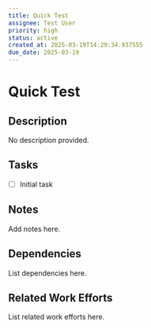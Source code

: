 ```yaml
---
title: Quick Test
assignee: Test User
priority: high
status: active
created_at: 2025-03-19T14:29:34.937555
due_date: 2025-03-19
---
```


# Quick Test

## Description
No description provided.

## Tasks
- [ ] Initial task

## Notes
Add notes here.

## Dependencies
List dependencies here.

## Related Work Efforts
List related work efforts here.